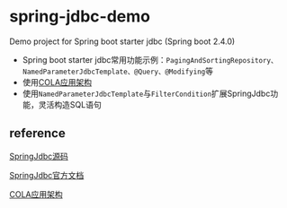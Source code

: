 # spring-jdbc-demo
Demo project for Spring boot starter jdbc (Spring boot 2.4.0)

- Spring boot starter jdbc常用功能示例：`PagingAndSortingRepository、NamedParameterJdbcTemplate、@Query、@Modifying`等
- 使用[COLA应用架构](https://github.com/alibaba/COLA)
- 使用`NamedParameterJdbcTemplate`与`FilterCondition`扩展SpringJdbc功能，灵活构造SQL语句

## reference

[SpringJdbc源码 ](https://github.com/spring-projects/spring-data-jdbc)

[SpringJdbc官方文档](https://docs.spring.io/spring-data/jdbc/docs/current/reference/html/#jdbc.query-methods)

[COLA应用架构](https://github.com/alibaba/COLA)
